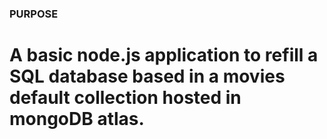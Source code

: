 
### PURPOSE

# A basic node.js application to refill a SQL database based in a movies default collection hosted in mongoDB atlas.